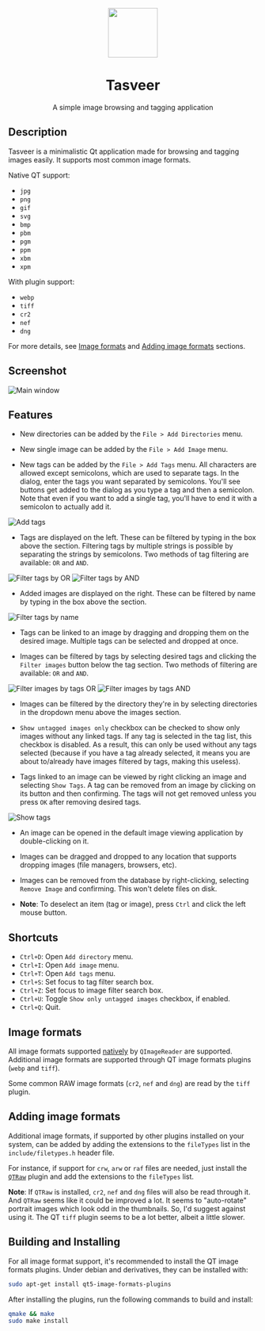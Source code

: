 <p align="center">
  <img width="100" src="images/Tasveer.png">
</p>
<h1 align="center">Tasveer</h1>
<p align="center">
  A simple image browsing and tagging application
</p>

## Description
Tasveer is a minimalistic Qt application made for browsing and tagging images
easily. It supports most common image formats.

Native QT support:

- `jpg`
- `png`
- `gif`
- `svg`
- `bmp`
- `pbm`
- `pgm`
- `ppm`
- `xbm`
- `xpm`

With plugin support:

- `webp`
- `tiff`
- `cr2`
- `nef`
- `dng`

For more details, see
[Image formats](#image-formats) and
[Adding image formats](#adding-image-formats) sections.

## Screenshot
![Main window](images/screenshots/main.png)

## Features
- New directories can be added by the `File > Add Directories` menu.

- New single image can be added by the `File > Add Image` menu.

- New tags can be added by the `File > Add Tags` menu.
All characters are allowed except semicolons, which are used to separate tags.
In the dialog, enter the tags you want separated by semicolons. You'll see
buttons get added to the dialog as you type a tag and then a semicolon.
Note that even if you want to add a single tag, you'll have to end it with a
semicolon to actually add it.

![Add tags](images/screenshots/addtags.png)

- Tags are displayed on the left. These can be filtered by typing in the box
above the section. Filtering tags by multiple strings is possible by separating
the strings by semicolons. Two methods of tag filtering are available: `OR` and
`AND`.

![Filter tags by OR](images/screenshots/filtertagsor.png)
![Filter tags by AND](images/screenshots/filtertagsand.png)

- Added images are displayed on the right. These can be filtered by name by
typing in the box above the section.

![Filter tags by name](images/screenshots/filterimagesname.png)

- Tags can be linked to an image by dragging and dropping them on the desired
image. Multiple tags can be selected and dropped at once.

- Images can be filtered by tags by selecting desired tags and clicking the
`Filter images` button below the tag section. Two methods of filtering are
available: `OR` and `AND`.

![Filter images by tags OR](images/screenshots/filterimagesor.png)
![Filter images by tags AND](images/screenshots/filterimagesand.png)

- Images can be filtered by the directory they're in by selecting directories
in the dropdown menu above the images section.

- `Show untagged images only` checkbox can be checked to show only images
without any linked tags. If any tag is selected in the tag list, this checkbox
is disabled. As a result, this can only be used without any tags selected
(because if you have a tag already selected, it means you are about to/already
have images filtered by tags, making this useless).

- Tags linked to an image can be viewed by right clicking an image and
selecting `Show Tags`. A tag can be removed from an image by clicking on its
button and then confirming. The tags will not get removed unless you press
`OK` after removing desired tags.

![Show tags](images/screenshots/showtags.png)

- An image can be opened in the default image viewing application by
double-clicking on it.

- Images can be dragged and dropped to any location that supports dropping
images (file managers, browsers, etc).

- Images can be removed from the database by right-clicking, selecting
`Remove Image` and confirming. This won't delete files on disk.

- **Note**: To deselect an item (tag or image), press `Ctrl` and click the left
mouse button.

## Shortcuts
- `Ctrl+D`: Open `Add directory` menu.
- `Ctrl+I`: Open `Add image` menu.
- `Ctrl+T`: Open `Add tags` menu.
- `Ctrl+S`: Set focus to tag filter search box.
- `Ctrl+Z`: Set focus to image filter search box.
- `Ctrl+U`: Toggle `Show only untagged images` checkbox, if enabled.
- `Ctrl+Q`: Quit.

## Image formats
All image formats supported
[natively](https://doc.qt.io/qt-6/qimagereader.html#supportedImageFormats)
by `QImageReader` are supported. Additional image formats are supported through
QT image formats plugins (`webp` and `tiff`).

Some common RAW image formats (`cr2`, `nef` and `dng`) are read by the `tiff`
plugin.

## Adding image formats
Additional image formats, if supported by other plugins installed on your
system, can be added by adding the extensions to the `fileTypes` list in the
`include/filetypes.h` header file.

For instance, if support for `crw`, `arw` or `raf` files are needed, just
install the [`QTRaw`](https://gitlab.com/mardy/qtraw) plugin and add
the extensions to the `fileTypes` list.

**Note**: If `QTRaw` is installed, `cr2`, `nef` and `dng` files will also be
read through it. And `QTRaw` seems like it could be improved a lot. It seems to
"auto-rotate" portrait images which look odd in the thumbnails. So, I'd suggest
against using it. The QT `tiff` plugin seems to be a lot better, albeit a
little slower.

## Building and Installing
For all image format support, it's recommended to install the
QT image formats plugins.
Under debian and derivatives, they can be installed with:

```bash
sudo apt-get install qt5-image-formats-plugins
```

After installing the plugins, run the following commands to build and install:
```bash
qmake && make
sudo make install
```
